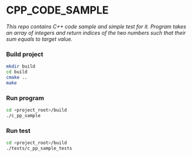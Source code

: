 # CPP_CODE_SAMPLE

*This repo contains C++ code sample and simple test for it. Program takes an array of integers and return indices of the two numbers such that their sum equals to target value.*

### Build project

```bash
mkdir build
cd build
cmake ..
make
```

### Run program

```bash
cd <project_root>/build
./c_pp_sample
```

### Run test

```bash
cd <project_root>/build
./tests/c_pp_sample_tests
```

